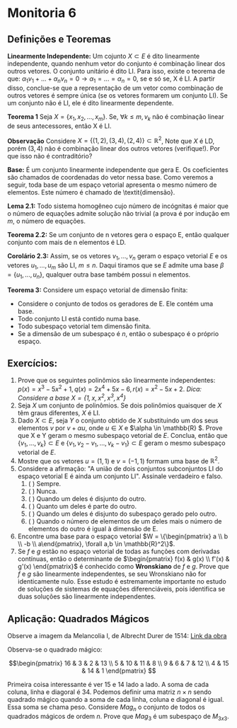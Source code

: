 # Monitoria 6

## Definições e Teoremas

**Linearmente Independente:** Um cojunto $X \subset E$ é dito linearmente independente, quando nenhum vetor do conjunto é combinação linear dos outros vetores. O conjunto unitário é dito LI. Para isso, existe o teorema de que: $\alpha_1v_1 + ... + \alpha_nv_n = 0 \to \alpha_1 = ... = \alpha_n = 0$, se e só se, X é LI. A partir disso, conclue-se que a representação de um vetor como combinação de outros vetores é sempre única (se os vetores formarem um conjunto LI). Se um conjunto não é LI, ele é dito linearmente dependente.

**Teorema 1** Seja $X = \{x_1,x_2,...,x_m\}$. Se, $\forall k \leq m, v_k$ não é combinação linear de seus antecessores, então X é LI. 

**Observação** Considere $X = \{(1,2),(3,4),(2,4)\} \subset \mathbb{R}^2$, Note que $X$ é LD, porém $(3,4)$ não é combinação linear dos outros vetores (verifique!). Por que isso não é contraditório?

**Base:** É um conjunto linearmente independente que gera E. Os coeficientes são chamados de coordenadas do vetor nessa base. Como veremos a seguir, toda base de um espaço vetorial apresenta o mesmo número de elementos. Este número é chamado de \textit{dimensão}. 

**Lema 2.1:** Todo sistema homogêneo cujo número de incógnitas é maior que o número de equações admite solução não trivial (a prova é por indução em $m$, o número de equações. 

**Teorema 2.2:** Se um conjunto de n vetores gera o espaço E, então qualquer conjunto com mais de n elementos é LD.

**Corolário 2.3:** Assim, se os vetores $v_1,...,v_n$ geram o espaço vetorial $E$ e os vetores $u_1,...,u_m$ são LI, $m\leq n$. Daqui tiramos que se $E$ admite uma base $\beta = \{u_1,...,u_n\}$, qualquer outra base também possui n elementos.

**Teorema 3:** Considere um espaço vetorial de dimensão finita:

- Considere o conjunto de todos os geradores de E. Ele contém uma base.
- Todo conjunto LI está contido numa base.
- Todo subespaço vetorial tem dimensão finita. 
- Se a dimensão de um subespaço é $n$, então o subespaço é o próprio espaço. 

## Exercícios:

1. Prove que os seguintes polinômios são linearmente independentes: $p(x) = x^3 - 5x^2 + 1, q(x) = 2x^4 + 5x - 6, r(x) = x^2 - 5x + 2$. *Dica: Considere a base $X = \{1, x, x^2, x^3, x^4\}$*
2. Seja $X$ um conjunto de polinômios.  Se dois polinômios quaisquer de $X$ têm graus diferentes, $X$ é LI.
3. Dado $X \subset E$, seja $Y$ o conjunto obtido de $X$ substituindo um dos seus elementos $v$ por $v + \alpha u$, onde $u \in X$ e $\alpha \in \mathbb{R} $. Prove que X e Y geram o mesmo subespaço vetorial de $E$. Conclua, então que $\{v_1,...,v_k\} \subset E$ e $\{v_1, v_2 - v_1, ..., v_k - v_1\} \subset E$ geram o mesmo subespaço vetorial de $E$.
4. Mostre que os vetores $u = (1,1)$ e $v = (-1,1)$ formam uma base de $\mathbb{R}^2$. 
5. Considere a afirmação: "A união de dois conjuntos subconjuntos LI do espaço vetorial E é ainda um conjunto LI". Assinale verdadeiro e falso.
   1. (  ) Sempre.
   2. (  ) Nunca.
   3. (  ) Quando um deles é disjunto do outro.
   4. (  ) Quanto um deles é parte do outro.
   5. (  ) Quando um deles é disjunto do subespaço gerado pelo outro.
   6. (  ) Quando o número de elementos de um deles mais o número de elementos
      do outro é igual à dimensão de E.
6. Encontre uma base para o espaço vetorial $W = \{\begin{pmatrix} a \\ b \\ -b \\ a\end{pmatrix}, \forall a,b \in \mathbb{R}^2\}$. 
7. Se $f$ e $g$ estão no espaço vetorial de todas as funções com derivadas
   contínuas, então o determinante de $\begin{pmatrix} f(x) & g(x) \\
   f'(x) & g'(x) \end{pmatrix}$ é conhecido como **Wronskiano** de $f$ e
   $g$. Prove que $f$ e $g$ são linearmente independentes, se seu Wronskiano
   não for identicamente nulo. Esse estudo é estremamente importante no estudo
   de soluções de sistemas de equações diferenciáveis, pois identifica se duas
   soluções são linearmente independentes.   

## Aplicação: Quadrados Mágicos

Observe a imagem da Melancolia I, de Albrecht Durer de 1514:
[Link da
obra](https://artsandculture.google.com/asset/melencolia-i-albrecht-d%C3%BCrer/aAGgEK-AKbn5eQ?hl=zh-tw&ms=%7B%22x%22%3A0.7518538853310617%2C%22y%22%3A0.2894316595268001%2C%22z%22%3A10%2C%22size%22%3A%7B%22width%22%3A0.4646606018194542%2C%22height%22%3A0.355444997236042%7D%7D)

Observa-se o quadrado mágico: 

$$\begin{pmatrix}
16 & 3  & 2 & 13 \\ 
5 & 10 & 11 & 8 \\
9 & 6 & 7 & 12 \\
4 & 15 & 14 & 1
\end{pmatrix}
$$

Primeira coisa interessante é ver $15$ e $14$ lado a lado. A soma de cada coluna, linha e diagoral é $34$. Podemos definir uma matriz $n\times n$ sendo quadrado mágico quando a soma de cada linha, coluna e diagonal é igual. Essa soma se chama peso. Considere $Mag_n$ o conjunto de todos os quadrados mágicos de ordem $n$. Prove que $Mag_3$ é um subespaço de $M_{3x3}$. 
